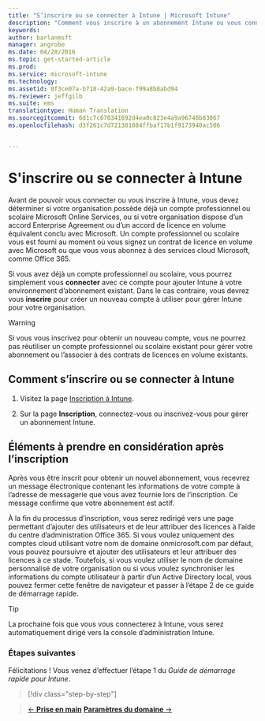 ```yaml
---
title: "S’inscrire ou se connecter à Intune | Microsoft Intune"
description: "Comment vous inscrire à un abonnement Intune ou vous connecter si vous disposez déjà d’un abonnement"
keywords: 
author: barlanmsft
manager: angrobe
ms.date: 04/28/2016
ms.topic: get-started-article
ms.prod: 
ms.service: microsoft-intune
ms.technology: 
ms.assetid: 0f3ce07a-b718-42a9-bace-f99a8b8abd94
ms.reviewer: jeffgilb
ms.suite: ems
translationtype: Human Translation
ms.sourcegitcommit: 6d1c7c670341692d4ea0c823e4a9a96746b83067
ms.openlocfilehash: d3f261c7d721301084ffbaf17b1f9173940ac506


---
```



# S'inscrire ou se connecter à Intune
Avant de pouvoir vous connecter ou vous inscrire à Intune, vous devez déterminer si votre organisation possède déjà un compte professionnel ou scolaire Microsoft Online Services, ou si votre organisation dispose d’un accord Enterprise Agreement ou d’un accord de licence en volume équivalent conclu avec Microsoft. Un compte professionnel ou scolaire vous est fourni au moment où vous signez un contrat de licence en volume avec Microsoft ou que vous vous abonnez à des services cloud Microsoft, comme Office 365.

Si vous avez déjà un compte professionnel ou scolaire, vous pourrez simplement vous **connecter** avec ce compte pour ajouter Intune à votre environnement d’abonnement existant. Dans le cas contraire, vous devrez vous **inscrire** pour créer un nouveau compte à utiliser pour gérer Intune pour votre organisation.

>[!WARNING]
>Si vous vous inscrivez pour obtenir un nouveau compte, vous ne pourrez pas réutiliser un compte professionnel ou scolaire existant pour gérer votre abonnement ou l’associer à des contrats de licences en volume existants.

## Comment s’inscrire ou se connecter à Intune

1.  Visitez la page [Inscription à Intune](https://portal.office.com/Signup/Signup.aspx?OfferId=40BE278A-DFD1-470a-9EF7-9F2596EA7FF9&dl=INTUNE_A&ali=1#0%20).

2.  Sur la page **Inscription**, connectez-vous ou inscrivez-vous pour gérer un abonnement Intune.

## Éléments à prendre en considération après l’inscription
Après vous être inscrit pour obtenir un nouvel abonnement, vous recevrez un message électronique contenant les informations de votre compte à l’adresse de messagerie que vous avez fournie lors de l’inscription. Ce message confirme que votre abonnement est actif.

À la fin du processus d’inscription, vous serez redirigé vers une page permettant d’ajouter des utilisateurs et de leur attribuer des licences à l’aide du centre d’administration Office 365. Si vous voulez uniquement des comptes cloud utilisant votre nom de domaine onmicrosoft.com par défaut, vous pouvez poursuivre et ajouter des utilisateurs et leur attribuer des licences à ce stade. Toutefois, si vous voulez utiliser le nom de domaine personnalisé de votre organisation ou si vous voulez synchroniser les informations du compte utilisateur à partir d’un Active Directory local, vous pouvez fermer cette fenêtre de navigateur et passer à l’étape 2 de ce guide de démarrage rapide.

>[!TIP]
> La prochaine fois que vous vous connecterez à Intune, vous serez automatiquement dirigé vers la console d’administration Intune.

### Étapes suivantes
Félicitations ! Vous venez d’effectuer l’étape 1 du *Guide de démarrage rapide pour Intune*.

>[!div class="step-by-step"]

>[&larr; **Prise en main**](.\start-with-a-paid-subscription-to-microsoft-intune.md)     [**Paramètres du domaine** &rarr;](.\start-with-a-paid-subscription-to-microsoft-intune-step-2.md)  



<!--HONumber=Aug16_HO4-->


